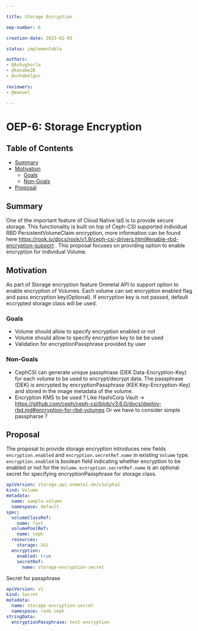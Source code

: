```yaml
---

title: Storage Encryption

oep-number: 6

creation-date: 2023-01-03

status: implementable

authors:
- @Ashughorla
- @kasabe28
- @ushabelgur
  
reviewers:
- @manuel

---
```


# OEP-6: Storage Encryption

## Table of Contents

- [Summary](#summary)
- [Motivation](#motivation)
    - [Goals](#goals)
    - [Non-Goals](#non-goals)
- [Proposal](#proposal)

## Summary
One of the important feature of Cloud Native IaS is to provide secure storage. This functionality is built on top of Ceph-CSI supported individual RBD PersistentVolumeClaim encryption, more information can be found here https://rook.io/docs/rook/v1.9/ceph-csi-drivers.html#enable-rbd-encryption-support . This proposal focuses on providing option to enable encryption for individual Volume.

## Motivation
As part of Storage encryption feature Onmetal API to support option to enable encryption of Volumes.
Each volume can set encryption enabled flag and pass encryption key(Optional). If encryption key is not passed, default eccrypted storage class will be used.

### Goals
  - Volume should allow to specify encryption enabled or not
  - Volume should allow to specify encryption key to be be used
  - Validation for encryptionPassphrase provided by user

### Non-Goals
  - CephCSI can generate unique passphrase (DEK Data-Encryption-Key) for each volume to be used to encrypt/decrypt data. The passphrase (DEK) is encrypted by encryptionPassphrase (KEK Key-Encryption-Key) and stored in the image metadata of the volume.
  - Encryption KMS to be used ? Like HashiCorp Vault -> https://github.com/ceph/ceph-csi/blob/v3.6.0/docs/deploy-rbd.md#encryption-for-rbd-volumes
    Or we have to consider simple passpharse ?

## Proposal
The proposal to provide storage encryption introduces new fields `encryption.enabled` and `encryption.secretRef.name` in existing `Volume` type. `encryption.enabled` is boolean field indicating whether encryption to be enabled or not for the `Volume`. `ecnryption.secretRef.name` is an optional secret for specifying encryptionPassphrase for storage class.

[//]: # (@formatter:off)
```yaml
apiVersion: storage.api.onmetal.de/v1alpha1
kind: Volume
metadata:
  name: sample-volume
  namespace: default
spec:
  volumeClassRef:
    name: fast
  volumePoolRef:
    name: ceph
  resources:
    storage: 1Gi
  encryption:
    enabled: true
    secretRef:
      name: storage-encryption-secret
```
[//]: # (@formatter:on)

Secret for passphrase

[//]: # (@formatter:off)
```yaml
apiVersion: v1
kind: Secret
metadata:
  name: storage-encryption-secret
  namespace: rook-ceph
stringData:
  encryptionPassphrase: test-encryption
  ```
[//]: # (@formatter:on)